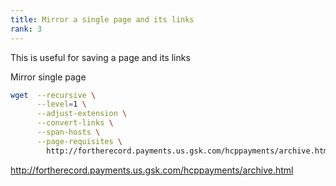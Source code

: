 ```yaml
---
title: Mirror a single page and its links
rank: 3
---
```



This is useful for saving a page and its links



Mirror single page

~~~sh
wget  --recursive \
      --level=1 \
      --adjust-extension \
      --convert-links \
      --span-hosts \
      --page-requisites \
        http://fortherecord.payments.us.gsk.com/hcppayments/archive.html
~~~


http://fortherecord.payments.us.gsk.com/hcppayments/archive.html

